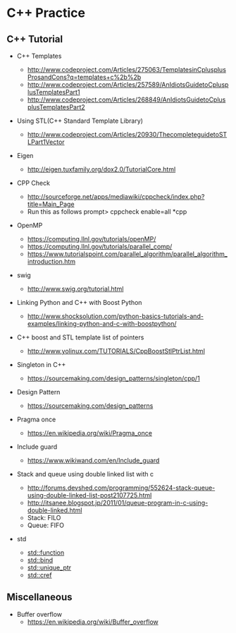 # C++ Practice

## C++ Tutorial
* C++ Templates 
    * http://www.codeproject.com/Articles/275063/TemplatesinCplusplusProsandCons?q=templates+c%2b%2b 
    * http://www.codeproject.com/Articles/257589/AnIdiotsGuidetoCplusplusTemplatesPart1 
    * http://www.codeproject.com/Articles/268849/AnIdiotsGuidetoCplusplusTemplatesPart2 
    
* Using STL(C++ Standard Template Library) 
    * http://www.codeproject.com/Articles/20930/ThecompleteguidetoSTLPart1Vector
    
* Eigen 
    * http://eigen.tuxfamily.org/dox2.0/TutorialCore.html 
    
* CPP Check 
    * http://sourceforge.net/apps/mediawiki/cppcheck/index.php?title=Main_Page 
    * Run this as follows prompt> cppcheck enable=all *cpp 

* OpenMP
    * https://computing.llnl.gov/tutorials/openMP/
    * https://computing.llnl.gov/tutorials/parallel_comp/
    * https://www.tutorialspoint.com/parallel_algorithm/parallel_algorithm_introduction.htm
    
* swig 
    * http://www.swig.org/tutorial.html
	
* Linking Python and C++ with Boost Python
    * http://www.shocksolution.com/python-basics-tutorials-and-examples/linking-python-and-c-with-boostpython/
    
* C++ boost and STL template list of pointers 
    * http://www.yolinux.com/TUTORIALS/CppBoostStlPtrList.html

* Singleton in C++
    * https://sourcemaking.com/design_patterns/singleton/cpp/1
 
* Design Pattern
    * https://sourcemaking.com/design_patterns
 
* Pragma once
    * https://en.wikipedia.org/wiki/Pragma_once

* Include guard
    * https://www.wikiwand.com/en/Include_guard

* Stack and queue using double linked list with c
    * http://forums.devshed.com/programming/552624-stack-queue-using-double-linked-list-post2107725.html
    * http://itsanee.blogspot.jp/2011/01/queue-program-in-c-using-double-linked.html
    * Stack: FILO
    * Queue: FIFO
* std
    * [std::function](https://en.cppreference.com/w/cpp/utility/functional/function)
    * [std::bind](https://en.cppreference.com/w/cpp/utility/functional/bind)
    * [std::unique_ptr](https://en.cppreference.com/w/cpp/memory/unique_ptr)
    * [std::cref](https://en.cppreference.com/w/cpp/utility/functional/ref)

## Miscellaneous
* Buffer overflow
    * https://en.wikipedia.org/wiki/Buffer_overflow

